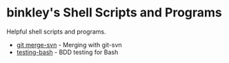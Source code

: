 # binkley's Shell Scripts and Programs

Helpful shell scripts and programs.

* [git merge-svn](git-merge-svn/) - Merging with git-svn
* [testing-bash](testing-bash/) - BDD testing for Bash
